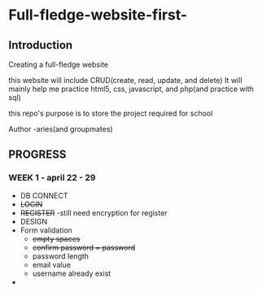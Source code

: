 # Full-fledge-website-first-

## Introduction

Creating a full-fledge website

this website will include CRUD(create, read, update, and delete)
It will mainly help me practice html5, css, javascript, and php(and practice with sql)

this repo's purpose is to store the project required for school

Author -aries(and groupmates)

## PROGRESS

### WEEK 1 - april 22 - 29
- DB CONNECT
- ~~LOGIN~~
- ~~REGISTER~~
    -still need encryption for register
- DESIGN
- Form validation
    - ~~empty spaces~~
    - ~~confirm password = password~~
    - password length
    - email value
    - username already exist
- 